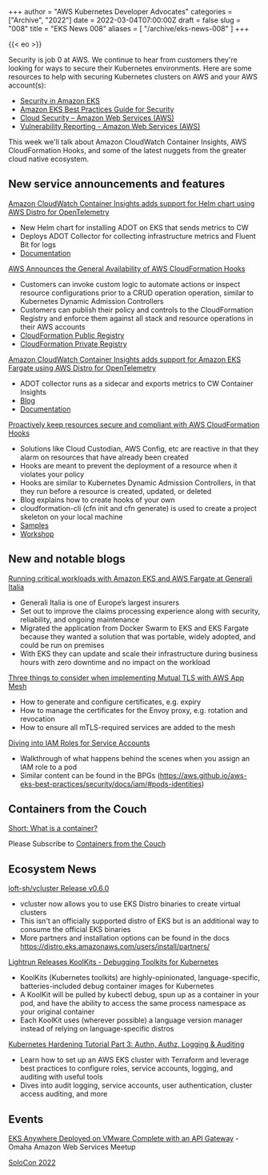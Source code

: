 +++
author = "AWS Kubernetes Developer Advocates"
categories = ["Archive", "2022"]
date = 2022-03-04T07:00:00Z
draft = false
slug = "008"
title = "EKS News 008"
aliases = [
    "/archive/eks-news-008"
]
+++

{{< eo >}}

Security is job 0 at AWS. We continue to hear from customers they're looking for ways to secure their Kubernetes environments. Here are some resources to help with securing Kubernetes clusters on AWS and your AWS account(s):

* [Security in Amazon EKS](https://docs.aws.amazon.com/eks/latest/userguide/security.html)
* [Amazon EKS Best Practices Guide for Security](https://aws.github.io/aws-eks-best-practices/security/docs/)
* [Cloud Security – Amazon Web Services (AWS)](https://aws.amazon.com/security/)
* [Vulnerability Reporting - Amazon Web Services (AWS)](https://aws.amazon.com/security/vulnerability-reporting/)

This week we'll talk about Amazon CloudWatch Container Insights, AWS CloudFormation Hooks, and some of the latest nuggets from the greater cloud native ecosystem.

## New service announcements and features

[Amazon CloudWatch Container Insights adds support for Helm chart using AWS Distro for OpenTelemetry](https://aws.amazon.com/about-aws/whats-new/2022/02/amazon-cloudwatch-container-helm-chart-distro-opentelemetry/)

* New Helm chart for installing ADOT on EKS that sends metrics to CW
* Deploys ADOT Collector for collecting infrastructure metrics and Fluent Bit for logs
* [Documentation](https://github.com/aws-observability/aws-otel-helm-charts/tree/master/charts/adot-exporter-for-eks-on-ec2)

[AWS Announces the General Availability of AWS CloudFormation Hooks](https://aws.amazon.com/about-aws/whats-new/2022/02/aws-announces-general-availability-aws-cloudformation-hooks/)

* Customers can invoke custom logic to automate actions or inspect resource configurations prior to a CRUD operation operation, similar to Kubernetes Dynamic Admission Controllers
* Customers can publish their policy and controls to the CloudFormation Registry and enforce them against all stack and resource operations in their AWS accounts
* [CloudFormation Public Registry](https://docs.aws.amazon.com/AWSCloudFormation/latest/UserGuide/registry-public.html)
* [CloudFormation Private Registry](https://docs.aws.amazon.com/AWSCloudFormation/latest/UserGuide/registry.html)

[Amazon CloudWatch Container Insights adds support for Amazon EKS Fargate using AWS Distro for OpenTelemetry](https://aws.amazon.com/about-aws/whats-new/2022/02/amazon-cloudwatch-eks-fargate-distro-opentelemetry/)

* ADOT collector runs as a sidecar and exports metrics to CW Container Insights
* [Blog](https://aws.amazon.com/blogs/containers/introducing-amazon-cloudwatch-container-insights-for-amazon-eks-fargate-using-aws-distro-for-opentelemetry/)
* [Documentation](https://aws-otel.github.io/docs/getting-started/container-insights/eks-fargate)

[Proactively keep resources secure and compliant with AWS CloudFormation Hooks](https://aws.amazon.com/blogs/mt/proactively-keep-resources-secure-and-compliant-with-aws-cloudformation-hooks/)

* Solutions like Cloud Custodian, AWS Config, etc are reactive in that they alarm on resources that have already been created
* Hooks are meant to prevent the deployment of a resource when it violates your policy
* Hooks are similar to Kubernetes Dynamic Admission Controllers, in that they run before a resource is created, updated, or deleted
* Blog explains how to create hooks of your own
* cloudformation-cli (cfn init and cfn generate) is used to create a project skeleton on your local machine
* [Samples](https://github.com/aws-cloudformation/aws-cloudformation-samples/tree/main/hooks)
* [Workshop](https://catalog.us-east-1.prod.workshops.aws/workshops/f09fd78b-ef8a-4a9d-9d2b-f31a3e6ca956/en-US/)

## New and notable blogs

[Running critical workloads with Amazon EKS and AWS Fargate at Generali Italia](https://aws.amazon.com/blogs/containers/running-critical-workloads-with-amazon-eks-and-aws-fargate-at-generali-italia/)
  
* Generali Italia is one of Europe’s largest insurers
* Set out to improve the claims processing experience along with security, reliability, and ongoing maintenance
* Migrated the application from Docker Swarm to EKS and EKS Fargate because they wanted a solution that was portable, widely adopted, and could be run on premises
* With EKS they can update and scale their infrastructure during business hours with zero downtime and no impact on the workload

[Three things to consider when implementing Mutual TLS with AWS App Mesh](https://aws.amazon.com/blogs/containers/three-things-to-consider-when-implementing-mutual-tls-with-aws-app-mesh/)

* How to generate and configure certificates, e.g. expiry
* How to manage the certificates for the Envoy proxy, e.g. rotation and revocation
* How to ensure all mTLS-required services are added to the mesh

[Diving into IAM Roles for Service Accounts](https://aws.amazon.com/blogs/containers/diving-into-iam-roles-for-service-accounts/)

* Walkthrough of what happens behind the scenes when you assign an IAM role to a pod
* Similar content can be found in the BPGs (https://aws.github.io/aws-eks-best-practices/security/docs/iam/#pods-identities)

## Containers from the Couch

[Short: What is a container?](https://www.youtube.com/shorts/u0DgA8xHj3g)

Please Subscribe to [Containers from the Couch](https://containersfromthecouch.com/)

## Ecosystem News

[loft-sh/vcluster Release v0.6.0](https://github.com/loft-sh/vcluster/releases/tag/v0.6.0)

* vcluster now allows you to use EKS Distro binaries to create virtual clusters
* This isn't an officially supported distro of EKS but is an additional way to consume the official EKS binaries
* More partners and installation options can be found in the docs <https://distro.eks.amazonaws.com/users/install/partners/>

[Lightrun Releases KoolKits - Debugging Toolkits for Kubernetes](https://lightrun.com/debugging/koolkits-debugging-toolkits-for-kubernetes/)

* KoolKits (Kubernetes toolkits) are highly-opinionated, language-specific, batteries-included debug container images for Kubernetes
* A KoolKit will be pulled by kubectl debug, spun up as a container in your pod, and have the ability to access the same process namespace as your original container
* Each KoolKit uses (wherever possible) a language version manager instead of relying on language-specific distros

[Kubernetes Hardening Tutorial Part 3: Authn, Authz, Logging & Auditing](https://blog.gitguardian.com/kubernetes-tutorial-part-3-authn-authz/)

* Learn how to set up an AWS EKS cluster with Terraform and leverage best practices to configure roles, service accounts, logging, and auditing with useful tools
* Dives into audit logging, service accounts, user authentication, cluster access auditing, and more

## Events

[EKS Anywhere Deployed on VMware Complete with an API Gateway](https://www.meetup.com/Omaha-Amazon-Web-Services-Meetup/events/283889886/) - Omaha Amazon Web Services Meetup

[SoloCon 2022](https://hopin.com/events/solocon-2022/registration)



